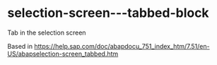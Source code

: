 # selection-screen---tabbed-block
Tab in the selection screen


Based in https://help.sap.com/doc/abapdocu_751_index_htm/7.51/en-US/abapselection-screen_tabbed.htm
